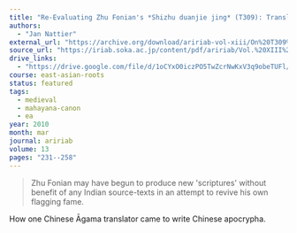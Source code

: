 ```yaml
---
title: "Re-Evaluating Zhu Fonian's *Shizhu duanjie jing* (T309): Translation or Forgery?"
authors:
  - "Jan Nattier"
external_url: "https://archive.org/download/aririab-vol-xiii/On%20T309%20-%20Nattier.pdf"
source_url: "https://iriab.soka.ac.jp/content/pdf/aririab/Vol.%20XIII%20(2010).pdf"
drive_links:
  - "https://drive.google.com/file/d/1oCYxO0iczPO5TwZcrNwKxV3q9obeTUFl/view?usp=drivesdk"
course: east-asian-roots
status: featured
tags:
  - medieval
  - mahayana-canon
  - ea
year: 2010
month: mar
journal: aririab
volume: 13
pages: "231--258"
---
```


> Zhu Fonian may have begun to produce new 'scriptures' without benefit of any Indian source-texts in an attempt to revive his own flagging fame.

How one Chinese Āgama translator came to write Chinese apocrypha.
